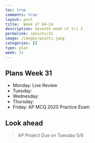 ```yaml
---
toc: true
comments: true
layout: post
title:  Week of 04-24
description: Seventh week of tri 3
permalink: /points/31
image: /images/points.jpeg
categories: []
type: plan
week: 31
---
```


## Plans Week 31
> 
- Monday: Live Review
- Tuesday: 
- Wednesday: 
- Thursday: 
- Friday: AP MCQ 2020 Practice Exam 

## Look ahead
> AP Project Due on Tuesday 5/8